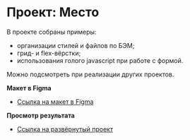 # Проект: Место

В проекте собраны примеры:
- организации стилей и файлов по БЭМ;
- грид- и flex-вёрстки;
- использования голого javascript при работе с формой.

Можно подсмотреть при реализации других проектов.

**Макет в Figma**

* [Ссылка на макет в Figma](https://www.figma.com/file/2cn9N9jSkmxD84oJik7xL7/JavaScript.-Sprint-4?node-id=0%3A1)

**Просмотр результата**

* [Ссылка на развёрнутый проект](https://mb-mesto.surge.sh/)

